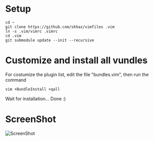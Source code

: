 Setup
=====
```
cd ~
git clone https://github.com/skhaz/vimfiles .vim
ln -s .vim/vimrc .vimrc
cd .vim
git submodule update --init --recursive
```

Customize and install all vundles
=================================

For costumize the plugin list, edit the file "bundles.vim", then run the command

```
vim +BundleInstall +qall
```

Wait for installation... Done :)

ScreenShot
==========

![ScreenShot](https://raw.github.com/skhaz/vimfiles/master/screenshot.png)


